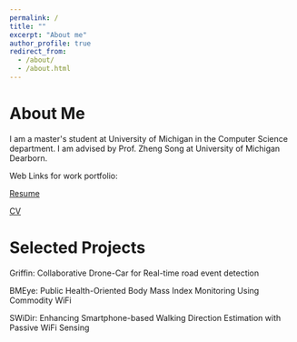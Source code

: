 ```yaml
---
permalink: /
title: ""
excerpt: "About me"
author_profile: true
redirect_from: 
  - /about/
  - /about.html
---
```


About Me
======

I am a master's student at University of Michigan in the Computer Science department. I am advised by Prof. Zheng Song at University of Michigan Dearborn. 

Web Links for work portfolio:

[Resume]()

[CV](https://drive.google.com/file/d/1jpRhpbJInBu95KyjB3g_d-IJGopl4fHs/view?usp=drive_link)


Selected Projects
===============

Griffin: Collaborative Drone-Car for Real-time road event detection

BMEye: Public Health-Oriented Body Mass Index Monitoring Using Commodity WiFi

SWiDir: Enhancing Smartphone-based Walking Direction Estimation with Passive WiFi Sensing
